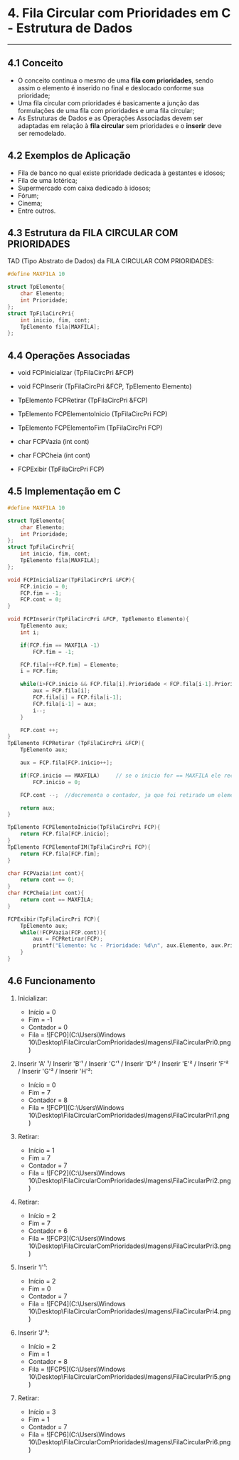 # 4. Fila Circular com Prioridades em C - Estrutura de Dados

***

## 4.1 Conceito

* O conceito continua o mesmo de uma **fila com prioridades**, sendo assim o elemento é inserido no final e deslocado conforme sua prioridade;
* Uma fila circular com prioridades é basicamente a junção das formulações de uma fila com prioridades e uma fila circular;
* As Estruturas de Dados e as Operações Associadas devem ser adaptadas em relação à **fila circular** sem prioridades e o **inserir** deve ser remodelado.



## 4.2 Exemplos de Aplicação

- Fila de banco no qual existe prioridade dedicada à gestantes e idosos;
- Fila de uma lotérica;
- Supermercado com caixa dedicado à idosos;
- Fórum;
- Cinema;
- Entre outros.



## 4.3 Estrutura da FILA CIRCULAR COM PRIORIDADES

TAD (Tipo Abstrato de Dados) da FILA CIRCULAR COM PRIORIDADES:

```c
#define MAXFILA 10

struct TpElemento{
    char Elemento;
    int Prioridade;
};
struct TpFilaCircPri{
    int inicio, fim, cont;
    TpElemento fila[MAXFILA];
};
```



## 4.4 Operações Associadas 

* void FCPInicializar (TpFilaCircPri &FCP)
* void FCPInserir (TpFilaCircPri &FCP, TpElemento Elemento)

* TpElemento FCPRetirar (TpFilaCircPri &FCP)
* TpElemento FCPElementoInicio (TpFilaCircPri FCP)
* TpElemento FCPElementoFim (TpFilaCircPri FCP)
* char FCPVazia (int cont)
* char FCPCheia (int cont)
* FCPExibir (TpFilaCircPri FCP)



## 4.5 Implementação em C

```c
#define MAXFILA 10

struct TpElemento{
    char Elemento;
    int Prioridade;
};
struct TpFilaCircPri{
    int inicio, fim, cont;
    TpElemento fila[MAXFILA];
};

void FCPInicializar(TpFilaCircPri &FCP){
    FCP.inicio = 0;
    FCP.fim = -1;
    FCP.cont = 0;
}

void FCPInserir(TpFilaCircPri &FCP, TpElemento Elemento){
    TpElemento aux;
    int i;

    if(FCP.fim == MAXFILA -1)
        FCP.fim = -1;

    FCP.fila[++FCP.fim] = Elemento;
    i = FCP.fim;

    while(i>FCP.inicio && FCP.fila[i].Prioridade < FCP.fila[i-1].Prioridade){
        aux = FCP.fila[i];
        FCP.fila[i] = FCP.fila[i-1];
        FCP.fila[i-1] = aux;
        i--;
    }

    FCP.cont ++;
}
TpElemento FCPRetirar (TpFilaCircPri &FCP){
    TpElemento aux;

    aux = FCP.fila[FCP.inicio++];

    if(FCP.inicio == MAXFILA)     // se o inicio for == MAXFILA ele recebe 0, ele "reseta", volta pro início
        FCP.inicio = 0;

    FCP.cont --;  //decrementa o contador, ja que foi retirado um elemento

    return aux;
}

TpElemento FCPElementoInicio(TpFilaCircPri FCP){
    return FCP.fila[FCP.inicio];
}
TpElemento FCPElementoFIM(TpFilaCircPri FCP){
    return FCP.fila[FCP.fim];
}

char FCPVazia(int cont){
    return cont == 0;
}
char FCPCheia(int cont){
    return cont == MAXFILA;
}

FCPExibir(TpFilaCircPri FCP){
    TpElemento aux;
    while(!FCPVazia(FCP.cont)){
        aux = FCPRetirar(FCP);
        printf("Elemento: %c - Prioridade: %d\n", aux.Elemento, aux.Prioridade);
    }
}
```



## 4.6 Funcionamento

1. Inicializar:
   * Início = 0
   * Fim = -1
   * Contador = 0
   * Fila = ![FCP0](C:\Users\Windows 10\Desktop\FilaCircularComPrioridades\Imagens\FilaCircularPri0.png)
2. Inserir 'A' ¹/ Inserir 'B'¹ / Inserir 'C'¹ / Inserir 'D'² / Inserir 'E'² / Inserir 'F'² / Inserir 'G'³ / Inserir 'H'³:
   - Início = 0
   - Fim = 7
   - Contador = 8
   - Fila = ![FCP1](C:\Users\Windows 10\Desktop\FilaCircularComPrioridades\Imagens\FilaCircularPri1.png)
3. Retirar:
   * Início = 1
   * Fim = 7
   * Contador = 7
   * Fila = ![FCP2](C:\Users\Windows 10\Desktop\FilaCircularComPrioridades\Imagens\FilaCircularPri2.png)
4. Retirar:
   * Início = 2
   * Fim = 7
   * Contador = 6
   * Fila = ![FCP3](C:\Users\Windows 10\Desktop\FilaCircularComPrioridades\Imagens\FilaCircularPri3.png)
5. Inserir 'I'¹:
   * Início = 2
   * Fim = 0
   * Contador = 7
   * Fila = ![FCP4](C:\Users\Windows 10\Desktop\FilaCircularComPrioridades\Imagens\FilaCircularPri4.png)

6. Inserir 'J'³:
   * Início = 2
   * Fim = 1
   * Contador = 8
   * Fila = ![FCP5](C:\Users\Windows 10\Desktop\FilaCircularComPrioridades\Imagens\FilaCircularPri5.png)
7. Retirar:
   * Início = 3
   * Fim = 1
   * Contador = 7
   * Fila = ![FCP6](C:\Users\Windows 10\Desktop\FilaCircularComPrioridades\Imagens\FilaCircularPri6.png)